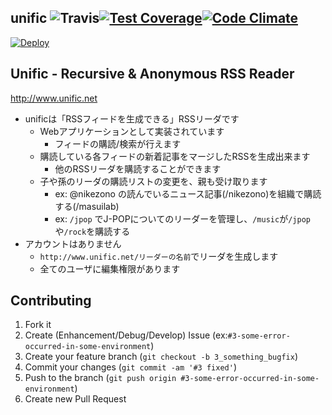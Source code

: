 unific  ![Travis](https://travis-ci.org/nikezono/unific.png)[![Test Coverage](https://codeclimate.com/github/nikezono/unific/badges/coverage.svg)](https://codeclimate.com/github/nikezono/unific)[![Code Climate](https://codeclimate.com/github/nikezono/unific/badges/gpa.svg)](https://codeclimate.com/github/nikezono/unific)
---

[![Deploy](https://www.herokucdn.com/deploy/button.png)](https://heroku.com/deploy)


## Unific - Recursive & Anonymous RSS Reader

http://www.unific.net

* unificは「RSSフィードを生成できる」RSSリーダです
  * Webアプリケーションとして実装されています
    * フィードの購読/検索が行えます
  * 購読している各フィードの新着記事をマージしたRSSを生成出来ます
    * 他のRSSリーダを購読することができます
  * 子や孫のリーダの購読リストの変更を、親も受け取ります
    * ex: @nikezono の読んでいるニュース記事(/nikezono)を組織で購読する(/masuilab)
    * ex: `/jpop` でJ-POPについてのリーダーを管理し、`/music`が`/jpop`や`/rock`を購読する
* アカウントはありません
  * `http://www.unific.net/リーダーの名前`でリーダを生成します
  * 全てのユーザに編集権限があります


Contributing
------------
1. Fork it
2. Create (Enhancement/Debug/Develop) Issue (ex:`#3-some-error-occurred-in-some-environment`)
3. Create your feature branch (`git checkout -b 3_something_bugfix`)
4. Commit your changes (`git commit -am '#3 fixed'`)
5. Push to the branch (`git push origin #3-some-error-occurred-in-some-environment`)
6. Create new Pull Request
